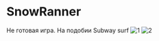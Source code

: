# SnowRanner
Не готовая игра. На подобии Subway surf
![1](https://user-images.githubusercontent.com/37297335/149666074-e82d6e67-90a6-41eb-a7fa-95815f1a29b9.png)
![2](https://user-images.githubusercontent.com/37297335/149666081-215bec9e-841b-4a06-9df1-75d196429c77.png)

